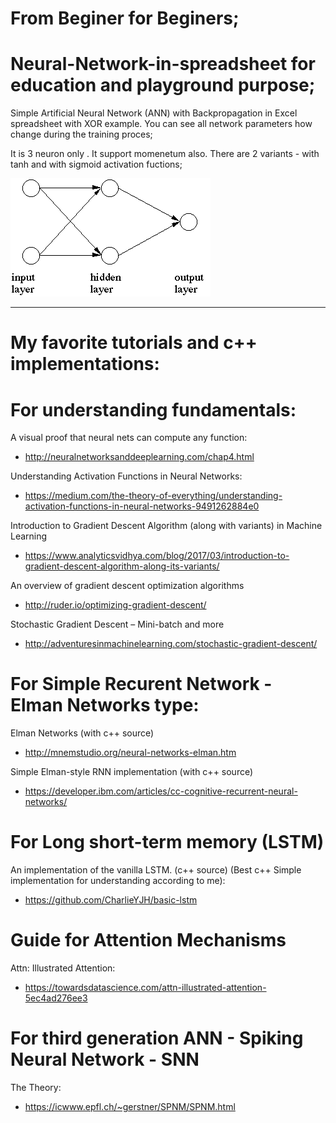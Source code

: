 # From Beginer for Beginers;

# Neural-Network-in-spreadsheet for education and playground purpose;

Simple Artificial Neural Network (ANN) with Backpropagation in Excel spreadsheet with XOR example.
You can see all network parameters how change during the training proces;

It is 3 neuron only .
It support momenetum also.
There are 2 variants - with tanh and with sigmoid activation fuctions;

![Screenshot](ANN_XOR.gif)


******


# My favorite tutorials and c++ implementations:

# For understanding fundamentals:

A visual proof that neural nets can compute any function:

  - http://neuralnetworksanddeeplearning.com/chap4.html
  
Understanding Activation Functions in Neural Networks:

  - https://medium.com/the-theory-of-everything/understanding-activation-functions-in-neural-networks-9491262884e0

Introduction to Gradient Descent Algorithm (along with variants) in Machine Learning

  - https://www.analyticsvidhya.com/blog/2017/03/introduction-to-gradient-descent-algorithm-along-its-variants/

An overview of gradient descent optimization algorithms

  - http://ruder.io/optimizing-gradient-descent/

Stochastic Gradient Descent – Mini-batch and more

  - http://adventuresinmachinelearning.com/stochastic-gradient-descent/

# For Simple Recurent Network - Elman Networks type:

Elman Networks (with c++ source) 

  - http://mnemstudio.org/neural-networks-elman.htm
  
Simple Elman-style RNN implementation (with c++ source) 

  - https://developer.ibm.com/articles/cc-cognitive-recurrent-neural-networks/
  
  
 # For Long short-term memory (LSTM)
 
An implementation of the vanilla LSTM. (c++ source) (Best c++ Simple implementation for understanding according to me):

  - https://github.com/CharlieYJH/basic-lstm
  
  # Guide for Attention Mechanisms
  
  Attn: Illustrated Attention:
  
  - https://towardsdatascience.com/attn-illustrated-attention-5ec4ad276ee3
  
  # For third generation ANN - Spiking Neural Network - SNN
  
  The Theory:
  
   - https://icwww.epfl.ch/~gerstner/SPNM/SPNM.html
